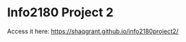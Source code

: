 Info2180 Project 2
===================

Access it here: https://shaqgrant.github.io/info2180project2/
